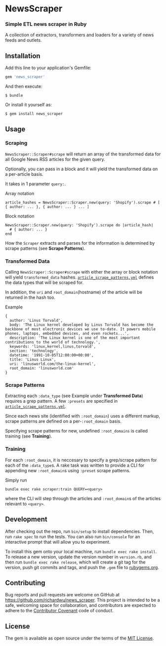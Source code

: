 # NewsScraper

### Simple ETL news scraper in Ruby

A collection of extractors, transformers and loaders for a variety of news feeds and outlets.

## Installation

Add this line to your application's Gemfile:

```ruby
gem 'news_scraper'
```

And then execute:

    $ bundle

Or install it yourself as:

    $ gem install news_scraper

## Usage

### Scraping

`NewsScraper::Scraper#scrape` will return an array of the transformed data for all Google News RSS articles for the given query.

Optionally, you can pass in a block and it will yield the transformed data on a per-article basis.

It takes in 1 parameter `query:`.

Array notation
```
article_hashes = NewsScraper::Scraper.new(query: 'Shopify').scrape # [ { author: ... }, { author: ... } ... ]
```

Block notation
```
NewsScraper::Scraper.new(query: 'Shopify').scrape do |article_hash|
  # { author: ... }
end
```

How the `Scraper` extracts and parses for the information is determined by scrape patterns (see **Scrape Patterns**).

### Transformed Data

Calling `NewsScraper::Scraper#scrape` with either the array or block notation will yield `transformed_data` hashes. [`article_scrape_patterns.yml`](https://github.com/richardwu/news_scraper/blob/master/config/article_scrape_patterns.yml) defines the data types that will be scraped for.

In addition, the `uri` and `root_domain`(hostname) of the article will be returned in the hash too.

Example
```
{
  author: 'Linus Torvald',
  body: 'The Linux kernel developed by Linus Torvald has become the backbone of most electronic devices we use to-date. It powers mobile phones, laptops, embedded devices, and even rockets...',
  description: 'The Linux kernel is one of the most important contributions to the world of technology.',
  keywords: 'linux,kernel,linus,torvald',
  section: 'technology',
  datetime: '1991-10-05T12:00:00+00:00',
  title: 'Linus Linux',
  uri: 'linusworld.com/the-linux-kernel',
  root_domain: 'linusworld.com'
}
```

### Scrape Patterns

Extracting each `:data_type` (see Example under **Transformed Data**) requires a grep pattern. A few `:presets` are specified in [`article_scrape_patterns.yml`](https://github.com/richardwu/news_scraper/blob/master/config/article_scrape_patterns.yml).

Since each news site (identified with `:root_domain`) uses a different markup, scrape patterns are defined on a per-`:root_domain` basis.

Specifying scrape patterns for new, undefined `:root_domains` is called training (see **Training**).

### Training

For each `:root_domain`, it is neccesary to specify a grep/scrape pattern for each of the `:data_type`s. A rake task was written to provide a CLI for appending new `:root_domain`s using `:preset` scrape patterns.

Simply run
```
bundle exec rake scraper:train QUERY=<query>
```

where the CLI will step through the articles and `:root_domain`s of the articles relevant to `<query>`.

## Development

After checking out the repo, run `bin/setup` to install dependencies. Then, run `rake spec` to run the tests. You can also run `bin/console` for an interactive prompt that will allow you to experiment.

To install this gem onto your local machine, run `bundle exec rake install`. To release a new version, update the version number in `version.rb`, and then run `bundle exec rake release`, which will create a git tag for the version, push git commits and tags, and push the `.gem` file to [rubygems.org](https://rubygems.org).

## Contributing

Bug reports and pull requests are welcome on GitHub at https://github.com/richardwu/news_scraper. This project is intended to be a safe, welcoming space for collaboration, and contributors are expected to adhere to the [Contributor Covenant](http://contributor-covenant.org) code of conduct.


## License

The gem is available as open source under the terms of the [MIT License](http://opensource.org/licenses/MIT).

